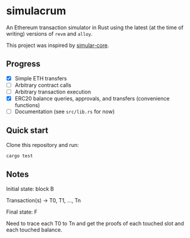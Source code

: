 # simulacrum

An Ethereum transaction simulator in Rust using the latest (at the time of
writing) versions of `revm` and `alloy`.

This project was inspired by [simular-core](https://github.com/simular-fi/simular-core/).

## Progress

- [x] Simple ETH transfers
- [ ] Arbitrary contract calls
- [ ] Arbitrary transaction execution
- [x] ERC20 balance queries, approvals, and transfers (convenience functions)
- [ ] Documentation (see `src/lib.rs` for now)

## Quick start

Clone this repository and run:

```bash
cargo test
```

## Notes

Initial state: block B

Transaction(s) -> T0, T1, ..., Tn

Final state: F

Need to trace each T0 to Tn and get the proofs of each touched slot and each touched balance.
